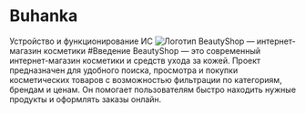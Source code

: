 # Buhanka
Устройство и функционирование ИС
![Логотип](https://octodex.github.com/images/orderedlistocat.png "Логотип GitHub")
BeautyShop — интернет-магазин косметики
#Введение
BeautyShop — это современный интернет-магазин косметики и средств ухода за кожей. Проект предназначен для удобного поиска, просмотра и покупки косметических товаров с возможностью фильтрации по категориям, брендам и ценам. Он помогает пользователям быстро находить нужные продукты и оформлять заказы онлайн.
